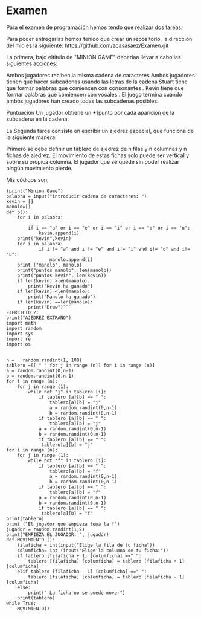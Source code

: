 # Examen
Para el examen de programación hemos tendo que realizar dos tareas:

Para poder entregarlas hemos tenido que crear un repositorio, la dirección del mío es la siguiente: https://github.com/acasasaez/Examen.git

La primera, bajo eltítulo de "MINION GAME" deberíaa llevar a cabo las siguientes acciones:

Ambos jugadores reciben la misma cadena de caracteres
Ambos jugadores tienen que hacer subcadenas usando las letras de la cadena
Stuart tiene que formar palabras que comiencen con consonantes .
Kevin tiene que formar palabras que comiencen con vocales .
El juego termina cuando ambos jugadores han creado todas las subcadenas posibles.

Puntuación
Un jugador obtiene un +1punto por cada aparición de la subcadena en la cadena.


La Segunda tarea consiste en escribir un ajedrez especial, que funciona de la siguiente manera:

Primero se debe definir un tablero de ajedrez de n filas y n columnas y n fichas de ajedrez. El movimiento de estas fichas solo puede ser vertical y sobre su propica columna. El jugador que se quede sin poder realizar ningún movimiento pierde.



Mis códigos son;

```EJERCICIO 1
(print("Minion Game")
palabra = input("introducir cadena de caracteres: ")
kevin = []
manolo=[]
def p():
    for i in palabra:
        
        if i == "a" or i == "e" or i == "i" or i == "o" or i == "u":
            kevin.append(i)
    print("kevin",kevin)
    for i in palabra:
            if i != "a" and i != "e" and i!= "i" and i!= "o" and i!= "u":
                manolo.append(i)
    print ("manolo", manolo)
    print("puntos manolo", len(manolo))
    print("puntos kevin", len(kevin))
    if len(kevin) >len(manolo):
        print("Kevin ha ganado")
    if len(kevin) <len(manolo):
        print("Manolo ha ganado")
    if len(kevin) ==len(manolo):
        print("Draw")```
EJERCICIO 2:    
print("AJEDREZ EXTRAÑO")
import math
import random 
import sys
import re
import os
     
        
n =   random.randint(1, 100)
tablero =[[ " " for j in range (n)] for i in range (n)]
a = random.randint(0,n-1)
b = random.randint(0,n-1)
for i in range (n):
    for j in range (1):
        while not "j" in tablero [i]:
            if tablero [a][b] == " ":
                tablero[a][b] = "j"
                a = random.randint(0,n-1)
                b = random.randint(0,n-1)
            if tablero [a][b] == " ":
                tablero[a][b] = "j"
            a = random.randint(0,n-1)
            b = random.randint(0,n-1)
            if tablero [a][b] == " ":
             tablero[a][b] = "j"
for i in range (n):
    for j in range (1):
        while not "f" in tablero [i]:
            if tablero [a][b] == " ":
                tablero[a][b] = "f"
                a = random.randint(0,n-1)
                b = random.randint(0,n-1)
            if tablero [a][b] == " ":
                tablero[a][b] = "f"
            a = random.randint(0,n-1)
            b = random.randint(0,n-1)
            if tablero [a][b] == " ":
             tablero[a][b] = "f"
print(tablero)
print ("El jugador que empieza toma la f")
jugador = random.randint(1,2)
print("EMPIEZA EL JUGADOR: ", jugador)
def MOVIMIENTO ():
    filaficha = int(input("Elige la fila de tu ficha"))
    columficha= int (input("Elige la columna de tu ficha:"))
    if tablero [filaficha + 1] [columficha] ==" ":
        tablero [filaficha] [columficha] = tablero [filaficha + 1] [columficha]
    elif tablero [filaficha - 1] [columficha] ==" ":
        tablero [filaficha] [columficha] = tablero [filaficha - 1] [columficha]
    else:
        print(" La ficha no se puede mover")
    print(tablero)
while True:
    MOVIMIENTO() 
